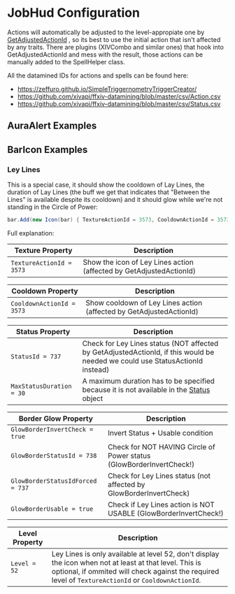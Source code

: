﻿# JobHud Configuration

Actions will automatically be adjusted to the level-appropiate one
by [GetAdjustedActionId](https://goatcorp.github.io/Dalamud/api/FFXIVClientStructs.FFXIV.Client.Game.ActionManager.html#FFXIVClientStructs_FFXIV_Client_Game_ActionManager_GetAdjustedActionId_System_UInt32_)
, so its best to use the initial action that isn't affected by any traits. There are plugins (XIVCombo and similar ones)
that hook into GetAdjustedActionId and mess with the result, those actions can be manually added to the SpellHelper
class.

All the datamined IDs for actions and spells can be found here:

- <https://zeffuro.github.io/SimpleTriggernometryTriggerCreator/>
- <https://github.com/xivapi/ffxiv-datamining/blob/master/csv/Action.csv>
- <https://github.com/xivapi/ffxiv-datamining/blob/master/csv/Status.csv>

## AuraAlert Examples

## BarIcon Examples

### Ley Lines

This is a special case, it should show the cooldown of Lay Lines, the duration of Lay Lines (the buff we get that
indicates that "Between the Lines" is available despite its cooldown) and it should glow while we're not standing in the
Circle of Power:

```cs
bar.Add(new Icon(bar) { TextureActionId = 3573, CooldownActionId = 3573, StatusId = 737, MaxStatusDuration = 30, GlowBorderStatusId = 738, GlowBorderInvertCheck = true, GlowBorderStatusIdForced = 737, GlowBorderUsable = true, Level = 52 });
```

Full explanation:

| Texture Property | Description |
| --- | --- |
| `TextureActionId = 3573` | Show the icon of Ley Lines action (affected by GetAdjustedActionId) |

| Cooldown Property | Description |
| --- | --- |
| `CooldownActionId = 3573` | Show cooldown of Ley Lines action (affected by GetAdjustedActionId) |

| Status Property | Description |
| --- | --- |
| `StatusId = 737` | Check for Ley Lines status (NOT affected by GetAdjustedActionId, if this would be needed we could use StatusActionId instead) |
| `MaxStatusDuration = 30` | A maximum duration has to be specified because it is not available in the [Status](https://goatcorp.github.io/Dalamud/api/FFXIVClientStructs.FFXIV.Client.Game.Status.html) object |

| Border Glow Property | Description |
| --- | --- |
| `GlowBorderInvertCheck = true` | Invert Status + Usable condition |
| `GlowBorderStatusId = 738` | Check for NOT HAVING Circle of Power status (GlowBorderInvertCheck!) |
| `GlowBorderStatusIdForced = 737` | Check for Ley Lines status (not affected by GlowBorderInvertCheck) |
| `GlowBorderUsable = true` | Check if Ley Lines action is NOT USABLE (GlowBorderInvertCheck!) |

| Level Property | Description                                                                                                                                                                                                      |
| --- |------------------------------------------------------------------------------------------------------------------------------------------------------------------------------------------------------------------|
| `Level = 52` | Ley Lines is only available at level 52, don't display the icon when not at least at that level. This is optional, if ommited will check against the required level of `TextureActionId` or `CooldownActionId`. |

